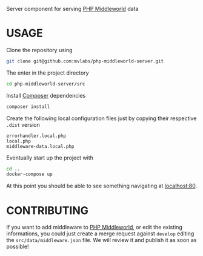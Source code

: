 Server component for serving [PHP Middleworld](http://www.php-middleworld.com/) data

# USAGE

Clone the repository using

```bash
git clone git@github.com:mvlabs/php-middleworld-server.git
```

The enter in the project directory

```bash
cd php-middleworld-server/src
```

Install [Composer](https://getcomposer.org/) dependencies

```bash
composer install
```

Create the following local configuration files just by copying their respective `.dist` version

```
errorhandler.local.php
local.php
middleware-data.local.php
```

Eventually start up the project with

```bash
cd ..
docker-compose up
```

At this point you should be able to see something navigating at [localhost:80](http://localhost/).

# CONTRIBUTING

If you want to add middleware to [PHP Middleworld](http://www.php-middleworld.com/), or
edit the existing informations, you could just create a merge request against `develop`
editing the `src/data/middleware.json` file. We will review it and publish it as soon
as possible!
